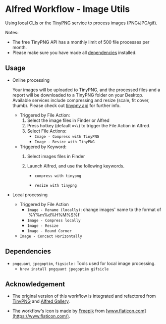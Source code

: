 # Alfred Workflow - Image Utils

Using local CLIs or the [TinyPNG](https://tinypng.com/) service to process images (PNG/JPG/gif). 

Notes: 

- The free TinyPNG API has a monthly limit of 500 file processes per month.
- Please make sure you have made all  [dependencies](#Dependencies) installed.



## Usage

- Online processing

    Your images will be uploaded to TinyPNG, and the processed files and a report will be downloaded to a TinyPNG folder on your Desktop. Available services include compressing and resize (scale, fit cover, thumb). Please check out [tinypny api](https://tinypng.com/developers/reference) for further info.

    - Triggered by File Action: 
        1. Select the image files in Finder or Alfred
        2. Press hotkey (default `⌘⌥\`) to trigger the File Action in Alfred.
        3. Select File Actions:
            - `Image - Compress with TinyPNG`
            - `Image - Resize with TinyPNG`
    - Triggered by Keyword: 
        1. Select images files in Finder
        
        2. Launch Alfred, and use the following keywords.
        
            - `compress with tinypng`
        
            - `resize with tinypng`

- Local processing

    - Triggered by File Action
        - `Image - Rename (locally)`: change images' name to the format of '%Y%m%d%H%M%S%f'
        - `Image - Compress locally`
        - `Image - Resize`
        - `Image - Round Corner`
    - `Image - Concact Horizontally`
    
    

## Dependencies

- `pngquant`, `jpegoptim`, `figsicle` : Tools used for local image processing.
    - `brew install pngquant jpegoptim gifsicle`





## Acknowledgement

- The original version of this workflow is integrated and refactored from [TinyPNG](http://www.packal.org/workflow/tinypng) and [Alfred Gallery](https://github.com/BlackwinMin/alfred-gallery).

- The workflow's icon is made by [Freepik](https://www.flaticon.com/authors/freepik) from [www.flaticon.com](https://www.flaticon.com/).

